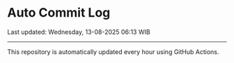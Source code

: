# Auto Commit Log

Last updated: Wednesday, 13-08-2025 06:13 WIB

---

This repository is automatically updated every hour using GitHub Actions.

